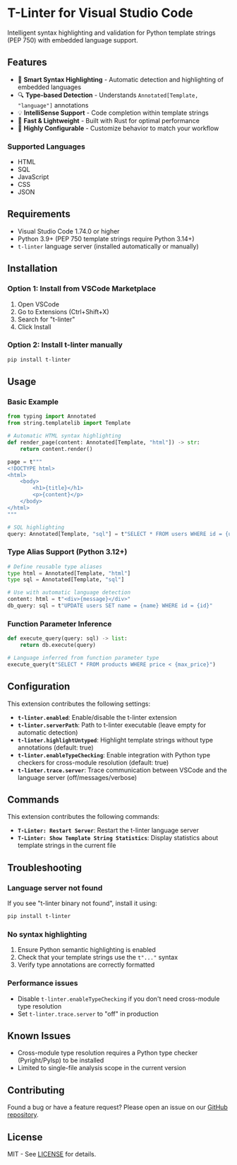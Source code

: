 # T-Linter for Visual Studio Code

Intelligent syntax highlighting and validation for Python template strings (PEP 750) with embedded language support.

## Features

- 🎨 **Smart Syntax Highlighting** - Automatic detection and highlighting of embedded languages
- 🔍 **Type-based Detection** - Understands `Annotated[Template, "language"]` annotations
- 💡 **IntelliSense Support** - Code completion within template strings
- 🚀 **Fast & Lightweight** - Built with Rust for optimal performance
- 🔧 **Highly Configurable** - Customize behavior to match your workflow

### Supported Languages
- HTML
- SQL
- JavaScript
- CSS
- JSON

## Requirements

- Visual Studio Code 1.74.0 or higher
- Python 3.9+ (PEP 750 template strings require Python 3.14+)
- `t-linter` language server (installed automatically or manually)

## Installation

### Option 1: Install from VSCode Marketplace
1. Open VSCode
2. Go to Extensions (Ctrl+Shift+X)
3. Search for "t-linter"
4. Click Install

### Option 2: Install t-linter manually
```bash
pip install t-linter
```

## Usage

### Basic Example
```python
from typing import Annotated
from string.templatelib import Template

# Automatic HTML syntax highlighting
def render_page(content: Annotated[Template, "html"]) -> str:
    return content.render()

page = t"""
<!DOCTYPE html>
<html>
    <body>
        <h1>{title}</h1>
        <p>{content}</p>
    </body>
</html>
"""

# SQL highlighting
query: Annotated[Template, "sql"] = t"SELECT * FROM users WHERE id = {user_id}"
```

### Type Alias Support (Python 3.12+)
```python
# Define reusable type aliases
type html = Annotated[Template, "html"]
type sql = Annotated[Template, "sql"]

# Use with automatic language detection
content: html = t"<div>{message}</div>"
db_query: sql = t"UPDATE users SET name = {name} WHERE id = {id}"
```

### Function Parameter Inference
```python
def execute_query(query: sql) -> list:
    return db.execute(query)

# Language inferred from function parameter type
execute_query(t"SELECT * FROM products WHERE price < {max_price}")
```

## Configuration

This extension contributes the following settings:

- **`t-linter.enabled`**: Enable/disable the t-linter extension
- **`t-linter.serverPath`**: Path to t-linter executable (leave empty for automatic detection)
- **`t-linter.highlightUntyped`**: Highlight template strings without type annotations (default: true)
- **`t-linter.enableTypeChecking`**: Enable integration with Python type checkers for cross-module resolution (default: true)
- **`t-linter.trace.server`**: Trace communication between VSCode and the language server (off/messages/verbose)

## Commands

This extension contributes the following commands:

- **`T-Linter: Restart Server`**: Restart the t-linter language server
- **`T-Linter: Show Template String Statistics`**: Display statistics about template strings in the current file

## Troubleshooting

### Language server not found
If you see "t-linter binary not found", install it using:
```bash
pip install t-linter
```

### No syntax highlighting
1. Ensure Python semantic highlighting is enabled
2. Check that your template strings use the `t"..."` syntax
3. Verify type annotations are correctly formatted

### Performance issues
- Disable `t-linter.enableTypeChecking` if you don't need cross-module type resolution
- Set `t-linter.trace.server` to "off" in production

## Known Issues

- Cross-module type resolution requires a Python type checker (Pyright/Pylsp) to be installed
- Limited to single-file analysis scope in the current version

## Contributing

Found a bug or have a feature request? Please open an issue on our [GitHub repository](https://github.com/koxudaxi/t-linter/issues).

## License

MIT - See [LICENSE](https://github.com/koxudaxi/t-linter/blob/main/LICENSE) for details.
